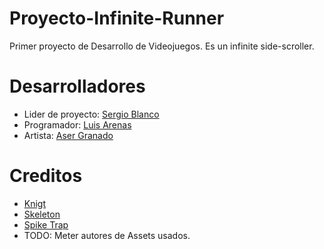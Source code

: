 # Proyecto-Infinite-Runner
Primer proyecto de Desarrollo de Videojuegos.
Es un infinite side-scroller.  


# Desarrolladores
- Lider de proyecto: [Sergio Blanco](https://github.com/SergioBlancoPrieto)
- Programador: [Luis Arenas](https://github.com/vjp-luisAS)
- Artista: [Aser Granado](https://github.com/ash-dvlpr)


# Creditos
- [Knigt](https://aamatniekss.itch.io/fantasy-knight-free-pixelart-animated-character)
- [Skeleton](https://sanctumpixel.itch.io/sword-skeleton-pixel-art-character)
- [Spike Trap](https://bdragon1727.itch.io/free-trap-platformer)
- TODO: Meter autores de Assets usados. 
